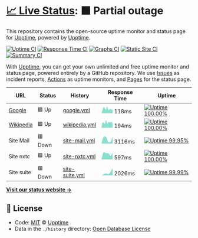 # [📈 Live Status](https://demo.upptime.js.org): <!--live status--> **🟧 Partial outage**

This repository contains the open-source uptime monitor and status page for [Upptime](https://upptime.js.org), powered by [Upptime](https://github.com/upptime/upptime).

[![Uptime CI](https://github.com/koj-co/upptime/workflows/Uptime%20CI/badge.svg)](https://github.com/koj-co/upptime/actions?query=workflow%3A%22Uptime+CI%22)
[![Response Time CI](https://github.com/koj-co/upptime/workflows/Response%20Time%20CI/badge.svg)](https://github.com/koj-co/upptime/actions?query=workflow%3A%22Response+Time+CI%22)
[![Graphs CI](https://github.com/koj-co/upptime/workflows/Graphs%20CI/badge.svg)](https://github.com/koj-co/upptime/actions?query=workflow%3A%22Graphs+CI%22)
[![Static Site CI](https://github.com/koj-co/upptime/workflows/Static%20Site%20CI/badge.svg)](https://github.com/koj-co/upptime/actions?query=workflow%3A%22Static+Site+CI%22)
[![Summary CI](https://github.com/koj-co/upptime/workflows/Summary%20CI/badge.svg)](https://github.com/koj-co/upptime/actions?query=workflow%3A%22Summary+CI%22)

With [Upptime](https://upptime.js.org), you can get your own unlimited and free uptime monitor and status page, powered entirely by a GitHub repository. We use [Issues](https://github.com/upptime/upptime/issues) as incident reports, [Actions](https://github.com/upptime/upptime/actions) as uptime monitors, and [Pages](https://demo.upptime.js.org) for the status page.

<!--start: status pages-->
<!-- This summary is generated by Upptime (https://github.com/upptime/upptime) -->
<!-- Do not edit this manually, your changes will be overwritten -->

| URL                                   | Status  | History                                                                                         | Response Time                                                                    | Uptime                                                                                                                                                                                                                        |
| ------------------------------------- | ------- | ----------------------------------------------------------------------------------------------- | -------------------------------------------------------------------------------- | ----------------------------------------------------------------------------------------------------------------------------------------------------------------------------------------------------------------------------- |
| [Google](https://www.google.com)      | 🟩 Up   | [google.yml](https://github.com/fmmaia/fmAtAllUptime/commits/master/history/google.yml)         | <img alt="Response time graph" src="./graphs/google.png" height="20"> 118ms      | [![Uptime 100.00%](https://img.shields.io/endpoint?url=https%3A%2F%2Fraw.githubusercontent.com%2Ffmmaia%2FfmAtAllUptime%2Fmaster%2Fapi%2Fgoogle%2Fuptime.json)](https://fmmaia.github.io/fmAtAllUptime/history/google)        |
| [Wikipedia](https://en.wikipedia.org) | 🟩 Up   | [wikipedia.yml](https://github.com/fmmaia/fmAtAllUptime/commits/master/history/wikipedia.yml)   | <img alt="Response time graph" src="./graphs/wikipedia.png" height="20"> 194ms   | [![Uptime 100.00%](https://img.shields.io/endpoint?url=https%3A%2F%2Fraw.githubusercontent.com%2Ffmmaia%2FfmAtAllUptime%2Fmaster%2Fapi%2Fwikipedia%2Fuptime.json)](https://fmmaia.github.io/fmAtAllUptime/history/wikipedia)  |
| Site Mail                             | 🟥 Down | [site-mail.yml](https://github.com/fmmaia/fmAtAllUptime/commits/master/history/site-mail.yml)   | <img alt="Response time graph" src="./graphs/site-mail.png" height="20"> 3116ms  | [![Uptime 99.95%](https://img.shields.io/endpoint?url=https%3A%2F%2Fraw.githubusercontent.com%2Ffmmaia%2FfmAtAllUptime%2Fmaster%2Fapi%2Fsite-mail%2Fuptime.json)](https://fmmaia.github.io/fmAtAllUptime/history/site-mail)   |
| Site nxtc                             | 🟩 Up   | [site-nxtc.yml](https://github.com/fmmaia/fmAtAllUptime/commits/master/history/site-nxtc.yml)   | <img alt="Response time graph" src="./graphs/site-nxtc.png" height="20"> 597ms   | [![Uptime 100.00%](https://img.shields.io/endpoint?url=https%3A%2F%2Fraw.githubusercontent.com%2Ffmmaia%2FfmAtAllUptime%2Fmaster%2Fapi%2Fsite-nxtc%2Fuptime.json)](https://fmmaia.github.io/fmAtAllUptime/history/site-nxtc)  |
| Site suite                            | 🟥 Down | [site-suite.yml](https://github.com/fmmaia/fmAtAllUptime/commits/master/history/site-suite.yml) | <img alt="Response time graph" src="./graphs/site-suite.png" height="20"> 2026ms | [![Uptime 99.99%](https://img.shields.io/endpoint?url=https%3A%2F%2Fraw.githubusercontent.com%2Ffmmaia%2FfmAtAllUptime%2Fmaster%2Fapi%2Fsite-suite%2Fuptime.json)](https://fmmaia.github.io/fmAtAllUptime/history/site-suite) |

<!--end: status pages-->

[**Visit our status website →**](https://demo.upptime.js.org)

## 📄 License

- Code: [MIT](./LICENSE) © [Upptime](https://upptime.js.org)
- Data in the `./history` directory: [Open Database License](https://opendatacommons.org/licenses/odbl/1-0/)
